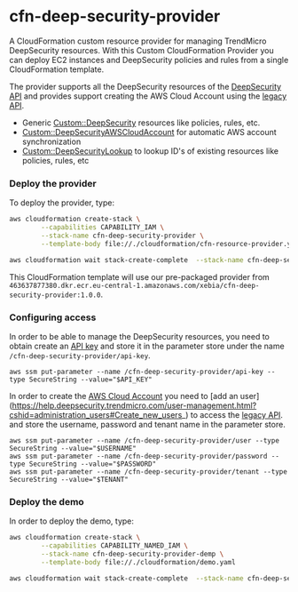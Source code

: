 # cfn-deep-security-provider
A CloudFormation custom resource provider for managing TrendMicro DeepSecurity resources. With this Custom CloudFormation Provider you can deploy EC2 instances and DeepSecurity policies and rules from a single CloudFormation template.

The provider supports all the DeepSecurity resources of the [DeepSecurity API](https://automation.deepsecurity.trendmicro.com/article/12_5/api-reference?platform=dsaas) and provides support creating the AWS Cloud Account using the [legacy API](https://automation.deepsecurity.trendmicro.com/legacy-rest/11_3/index.html?env=dsaas#aws_accounts).

- Generic [Custom::DeepSecurity](docs/deepsecurity.md) resources like policies, rules, etc.
- [Custom::DeepSecurityAWSCloudAccount](docs/deepsecurity-aws-cloudaccount.md) for automatic AWS account synchronization
- [Custom::DeepSecurityLookup](docs/deepsecurity-lookup.md) to lookup ID's of existing resources like policies, rules, etc

### Deploy the provider
To deploy the provider, type:

```sh
aws cloudformation create-stack \
        --capabilities CAPABILITY_IAM \
        --stack-name cfn-deep-security-provider \
        --template-body file://./cloudformation/cfn-resource-provider.yaml

aws cloudformation wait stack-create-complete  --stack-name cfn-deep-security-provider
```

This CloudFormation template will use our pre-packaged provider from `463637877380.dkr.ecr.eu-central-1.amazonaws.com/xebia/cfn-deep-security-provider:1.0.0`.

### Configuring access
In order to be able to manage the DeepSecurity resources, you need to obtain create an [API key](https://help.deepsecurity.trendmicro.com/create-api-key.html) and 
store it in the parameter store under the name `/cfn-deep-security-provider/api-key`.

```
aws ssm put-parameter --name /cfn-deep-security-provider/api-key --type SecureString --value="$API_KEY"
```

In order to create the [AWS Cloud Account](docs/deepsecurity-aws-cloudaccount.md)  you need to [add an user] (https://help.deepsecurity.trendmicro.com/user-management.html?cshid=administration_users#Create_new_users_) to access the [legacy API](https://automation.deepsecurity.trendmicro.com/legacy-rest/11_3/index.html?env=dsaas#aws_accounts).
and store the username, password and tenant name in the parameter store.


```
aws ssm put-parameter --name /cfn-deep-security-provider/user --type SecureString --value="$USERNAME"
aws ssm put-parameter --name /cfn-deep-security-provider/password --type SecureString --value="$PASSWORD"
aws ssm put-parameter --name /cfn-deep-security-provider/tenant --type SecureString --value="$TENANT"
```

### Deploy the demo
In order to deploy the demo, type:

```sh
aws cloudformation create-stack \
        --capabilities CAPABILITY_NAMED_IAM \
        --stack-name cfn-deep-security-provider-demp \
        --template-body file://./cloudformation/demo.yaml

aws cloudformation wait stack-create-complete  --stack-name cfn-deep-security-provider-demo
```
